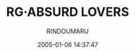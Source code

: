 ---
title: "RG·ABSURD LOVERS"
type: "manga"
layout: "single"
resources:
  - src: "**.jpg"
author: RINDOUMARU
translation: "@祀_沉迷暗表不能自拔"
typesetting: "@狼千月"
tags:
  - 汉化
date: 2005-01-06 14:37:47
showWordCount: false
---